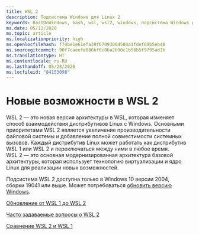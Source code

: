 ```yaml
---
title: WSL 2
description: Подсистема Windows для Linux 2
keywords: BashOnWindows, bash, wsl, wsl2, windows, подсистема Windows для Linux, windowssubsystem, ubuntu, debian, suse, windows 10, установка
ms.date: 05/12/2020
ms.topic: article
ms.localizationpriority: high
ms.openlocfilehash: f74be1e61efa39f67093004584a1fdef69b5eb48
ms.sourcegitcommit: 90f7caeefe886bf6c0ba2b90c1b56b5f9795ad1b
ms.translationtype: HT
ms.contentlocale: ru-RU
ms.lasthandoff: 05/28/2020
ms.locfileid: "84153098"
---
```

# <a name="whats-new-in-wsl-2"></a>Новые возможности в WSL 2

WSL 2 — это новая версия архитектуры в WSL, которая изменяет способ взаимодействия дистрибутивов Linux с Windows. Основными приоритетами WSL 2 является увеличение производительности файловой системы и добавление полной совместимости системных вызовов. Каждый дистрибутив Linux может работать как дистрибутив WSL 1 или WSL 2 и переключаться между ними в любое время. WSL 2 — это основная модернизированная архитектура базовой архитектуры, которая использует технологию виртуализации и ядро Linux для реализации новых возможностей.

Подсистема WSL 2 доступна только в Windows 10 версии 2004, сборки 19041 или выше. Может потребоваться [обновить версию Windows](ms-settings:windowsupdate).

[Обновление от WSL 1 до WSL 2](./install-win10.md#update-to-wsl-2)

[Часто задаваемые вопросы о WSL 2](./wsl2-faq.md)

[Сравнение WSL 2 и WSL 1](./compare-versions.md)
